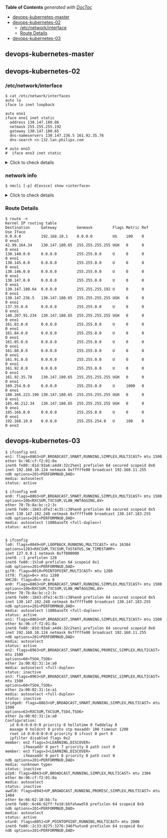 <!-- START doctoc generated TOC please keep comment here to allow auto update -->
<!-- DON'T EDIT THIS SECTION, INSTEAD RE-RUN doctoc TO UPDATE -->
**Table of Contents**  *generated with [DocToc](https://github.com/thlorenz/doctoc)*

- [devops-kubernetes-master](#devops-kubernetes-master)
- [devops-kubernetes-02](#devops-kubernetes-02)
    - [/etc/network/interface](#etcnetworkinterface)
    - [Route Details](#route-details)
- [devops-kubernetes-03](#devops-kubernetes-03)

<!-- END doctoc generated TOC please keep comment here to allow auto update -->



## devops-kubernetes-master


## devops-kubernetes-02
### /etc/network/interface

```
$ cat /etc/network/interfaces
auto lo
iface lo inet loopback

auto eno1
iface eno1 inet static
  address 130.147.180.86
  netmask 255.255.255.192
  gateway 130.147.180.65
  dns-nameservers 130.147.236.5 161.92.35.78
  dns-search cn-132.lan.philips.com

# auto eno3
#  iface eno3 inet static
```

<details><summary>Click to check details</summary>
<pre><code>$ cat /etc/network/interfaces
# interfaces(5) file used by ifup(8) and ifdown(8)
auto lo
iface lo inet loopback

auto eno1
iface eno1 inet static
  address 130.147.180.86
  netmask 255.255.255.192
  gateway 130.147.180.65
  dns-nameservers 130.147.236.5 161.92.35.78
  dns-search cn-132.lan.philips.com
  # broadcast 130.147.219.127
  # network 130.147.219.0

auto eno3
# iface eno3 inet dhcp
# auto eno3
# iface eno3 inet static
  # address 192.168.11.121
  # netmask 255.255.254.0
  # gateway 192.168.10.1
  # dns-nameservers 61.139.2.69 218.6.200.139
</code></pre>
</details>


### network info

    $ nmcli [-p] d[evice] show <interface>

<details><summary>Click to check details</summary>
<pre><code>$ nmcli -p d show eno1
===============================================================================
                             Device details (eno1)
===============================================================================
GENERAL.DEVICE:                         eno1
-------------------------------------------------------------------------------
GENERAL.TYPE:                           ethernet
-------------------------------------------------------------------------------
GENERAL.HWADDR:                         C4:34:6B:BA:31:8C
-------------------------------------------------------------------------------
GENERAL.MTU:                            1500
-------------------------------------------------------------------------------
GENERAL.STATE:                          10 (unmanaged)
-------------------------------------------------------------------------------
GENERAL.CONNECTION:                     --
-------------------------------------------------------------------------------
GENERAL.CON-PATH:                       --
-------------------------------------------------------------------------------
WIRED-PROPERTIES.CARRIER:               on
-------------------------------------------------------------------------------
IP4.ADDRESS[1]:                         130.147.180.86/26
IP4.GATEWAY:                            --
IP4.ROUTE[1]:                           dst = 161.92.0.0/16, nh = 0.0.0.0, mt = 0
IP4.ROUTE[2]:                           dst = 130.145.0.0/16, nh = 0.0.0.0, mt = 0
IP4.ROUTE[3]:                           dst = 180.166.223.190/32, nh = 130.147.180.65, mt = 0
IP4.ROUTE[4]:                           dst = 185.46.212.34/32, nh = 130.147.180.65, mt = 0
IP4.ROUTE[5]:                           dst = 130.140.0.0/16, nh = 0.0.0.0, mt = 0
IP4.ROUTE[6]:                           dst = 130.147.236.5/32, nh = 130.147.180.65, mt = 0
IP4.ROUTE[7]:                           dst = 130.147.0.0/16, nh = 0.0.0.0, mt = 0
IP4.ROUTE[8]:                           dst = 161.91.0.0/16, nh = 0.0.0.0, mt = 0
IP4.ROUTE[9]:                           dst = 161.84.0.0/16, nh = 0.0.0.0, mt = 0
IP4.ROUTE[10]:                          dst = 169.254.0.0/16, nh = 0.0.0.0, mt = 1000
IP4.ROUTE[11]:                          dst = 185.166.0.0/16, nh = 0.0.0.0, mt = 0
IP4.ROUTE[12]:                          dst = 130.146.0.0/16, nh = 0.0.0.0, mt = 0
IP4.ROUTE[13]:                          dst = 137.55.0.0/16, nh = 0.0.0.0, mt = 0
IP4.ROUTE[14]:                          dst = 161.83.0.0/16, nh = 0.0.0.0, mt = 0
IP4.ROUTE[15]:                          dst = 42.99.164.34/32, nh = 130.147.180.65, mt = 0
IP4.ROUTE[16]:                          dst = 161.85.0.0/16, nh = 0.0.0.0, mt = 0
IP4.ROUTE[17]:                          dst = 161.92.35.78/32, nh = 130.147.180.65, mt = 0
IP4.ROUTE[18]:                          dst = 140.207.91.234/32, nh = 130.147.180.65, mt = 0
IP4.ROUTE[19]:                          dst = 161.88.0.0/16, nh = 0.0.0.0, mt = 0
-------------------------------------------------------------------------------
IP6.ADDRESS[1]:                         fe80::c634:6bff:feba:318c/64
IP6.GATEWAY:                            --
-------------------------------------------------------------------------------

$ nmcli -p device show eno3
===============================================================================
                             Device details (eno3)
===============================================================================
GENERAL.DEVICE:                         eno3
-------------------------------------------------------------------------------
GENERAL.TYPE:                           ethernet
-------------------------------------------------------------------------------
GENERAL.HWADDR:                         C4:34:6B:BA:31:8E
-------------------------------------------------------------------------------
GENERAL.MTU:                            1500
-------------------------------------------------------------------------------
GENERAL.STATE:                          10 (unmanaged)
-------------------------------------------------------------------------------
GENERAL.CONNECTION:                     --
-------------------------------------------------------------------------------
GENERAL.CON-PATH:                       --
-------------------------------------------------------------------------------
WIRED-PROPERTIES.CARRIER:               on
-------------------------------------------------------------------------------
IP4.ADDRESS[1]:                         192.168.11.121/23
IP4.GATEWAY:                            192.168.10.1
-------------------------------------------------------------------------------
IP6.ADDRESS[1]:                         fe80::c634:6bff:feba:318e/64
IP6.GATEWAY:                            --
-------------------------------------------------------------------------------

$ nmcli -p device show
===============================================================================
                             Device details (eno2)
===============================================================================
GENERAL.DEVICE:                         eno2
-------------------------------------------------------------------------------
GENERAL.TYPE:                           ethernet
-------------------------------------------------------------------------------
GENERAL.HWADDR:                         C4:34:6B:BA:31:8D
-------------------------------------------------------------------------------
GENERAL.MTU:                            1500
-------------------------------------------------------------------------------
GENERAL.STATE:                          20 (unavailable)
-------------------------------------------------------------------------------
GENERAL.CONNECTION:                     --
-------------------------------------------------------------------------------
GENERAL.CON-PATH:                       --
-------------------------------------------------------------------------------
WIRED-PROPERTIES.CARRIER:               off
-------------------------------------------------------------------------------

===============================================================================
                             Device details (eno4)
===============================================================================
GENERAL.DEVICE:                         eno4
-------------------------------------------------------------------------------
GENERAL.TYPE:                           ethernet
-------------------------------------------------------------------------------
GENERAL.HWADDR:                         C4:34:6B:BA:31:8F
-------------------------------------------------------------------------------
GENERAL.MTU:                            1500
-------------------------------------------------------------------------------
GENERAL.STATE:                          20 (unavailable)
-------------------------------------------------------------------------------
GENERAL.CONNECTION:                     --
-------------------------------------------------------------------------------
GENERAL.CON-PATH:                       --
-------------------------------------------------------------------------------
WIRED-PROPERTIES.CARRIER:               off
-------------------------------------------------------------------------------

===============================================================================
                             Device details (eno1)
===============================================================================
GENERAL.DEVICE:                         eno1
-------------------------------------------------------------------------------
GENERAL.TYPE:                           ethernet
-------------------------------------------------------------------------------
GENERAL.HWADDR:                         C4:34:6B:BA:31:8C
-------------------------------------------------------------------------------
GENERAL.MTU:                            1500
-------------------------------------------------------------------------------
GENERAL.STATE:                          10 (unmanaged)
-------------------------------------------------------------------------------
GENERAL.CONNECTION:                     --
-------------------------------------------------------------------------------
GENERAL.CON-PATH:                       --
-------------------------------------------------------------------------------
WIRED-PROPERTIES.CARRIER:               on
-------------------------------------------------------------------------------
IP4.ADDRESS[1]:                         130.147.180.86/26
IP4.GATEWAY:                            --
IP4.ROUTE[1]:                           dst = 161.92.0.0/16, nh = 0.0.0.0, mt = 0
IP4.ROUTE[2]:                           dst = 130.145.0.0/16, nh = 0.0.0.0, mt = 0
IP4.ROUTE[3]:                           dst = 180.166.223.190/32, nh = 130.147.180.65, mt = 0
IP4.ROUTE[4]:                           dst = 185.46.212.34/32, nh = 130.147.180.65, mt = 0
IP4.ROUTE[5]:                           dst = 130.140.0.0/16, nh = 0.0.0.0, mt = 0
IP4.ROUTE[6]:                           dst = 130.147.236.5/32, nh = 130.147.180.65, mt = 0
IP4.ROUTE[7]:                           dst = 130.147.0.0/16, nh = 0.0.0.0, mt = 0
IP4.ROUTE[8]:                           dst = 161.91.0.0/16, nh = 0.0.0.0, mt = 0
IP4.ROUTE[9]:                           dst = 161.84.0.0/16, nh = 0.0.0.0, mt = 0
IP4.ROUTE[10]:                          dst = 169.254.0.0/16, nh = 0.0.0.0, mt = 1000
IP4.ROUTE[11]:                          dst = 185.166.0.0/16, nh = 0.0.0.0, mt = 0
IP4.ROUTE[12]:                          dst = 130.146.0.0/16, nh = 0.0.0.0, mt = 0
IP4.ROUTE[13]:                          dst = 137.55.0.0/16, nh = 0.0.0.0, mt = 0
IP4.ROUTE[14]:                          dst = 161.83.0.0/16, nh = 0.0.0.0, mt = 0
IP4.ROUTE[15]:                          dst = 42.99.164.34/32, nh = 130.147.180.65, mt = 0
IP4.ROUTE[16]:                          dst = 161.85.0.0/16, nh = 0.0.0.0, mt = 0
IP4.ROUTE[17]:                          dst = 161.92.35.78/32, nh = 130.147.180.65, mt = 0
IP4.ROUTE[18]:                          dst = 140.207.91.234/32, nh = 130.147.180.65, mt = 0
IP4.ROUTE[19]:                          dst = 161.88.0.0/16, nh = 0.0.0.0, mt = 0
-------------------------------------------------------------------------------
IP6.ADDRESS[1]:                         fe80::c634:6bff:feba:318c/64
IP6.GATEWAY:                            --
-------------------------------------------------------------------------------

===============================================================================
                             Device details (eno3)
===============================================================================
GENERAL.DEVICE:                         eno3
-------------------------------------------------------------------------------
GENERAL.TYPE:                           ethernet
-------------------------------------------------------------------------------
GENERAL.HWADDR:                         C4:34:6B:BA:31:8E
-------------------------------------------------------------------------------
GENERAL.MTU:                            1500
-------------------------------------------------------------------------------
GENERAL.STATE:                          10 (unmanaged)
-------------------------------------------------------------------------------
GENERAL.CONNECTION:                     --
-------------------------------------------------------------------------------
GENERAL.CON-PATH:                       --
-------------------------------------------------------------------------------
WIRED-PROPERTIES.CARRIER:               on
-------------------------------------------------------------------------------
IP4.ADDRESS[1]:                         192.168.11.121/23
IP4.GATEWAY:                            192.168.10.1
-------------------------------------------------------------------------------
IP6.ADDRESS[1]:                         fe80::c634:6bff:feba:318e/64
IP6.GATEWAY:                            --
-------------------------------------------------------------------------------

===============================================================================
                              Device details (lo)
===============================================================================
GENERAL.DEVICE:                         lo
-------------------------------------------------------------------------------
GENERAL.TYPE:                           loopback
-------------------------------------------------------------------------------
GENERAL.HWADDR:                         00:00:00:00:00:00
-------------------------------------------------------------------------------
GENERAL.MTU:                            65536
-------------------------------------------------------------------------------
GENERAL.STATE:                          10 (unmanaged)
-------------------------------------------------------------------------------
GENERAL.CONNECTION:                     --
-------------------------------------------------------------------------------
GENERAL.CON-PATH:                       --
-------------------------------------------------------------------------------
IP4.ADDRESS[1]:                         127.0.0.1/8
IP4.GATEWAY:                            --
-------------------------------------------------------------------------------
IP6.ADDRESS[1]:                         ::1/128
IP6.GATEWAY:                            --
-------------------------------------------------------------------------------
</code></pre>
</details>

### Route Details
```
$ route -n
Kernel IP routing table
Destination     Gateway         Genmask         Flags Metric Ref    Use Iface
0.0.0.0         192.168.10.1    0.0.0.0         UG    100    0        0 eno3
42.99.164.34    130.147.180.65  255.255.255.255 UGH   0      0        0 eno1
130.140.0.0     0.0.0.0         255.255.0.0     U     0      0        0 eno1
130.145.0.0     0.0.0.0         255.255.0.0     U     0      0        0 eno1
130.146.0.0     0.0.0.0         255.255.0.0     U     0      0        0 eno1
130.147.0.0     0.0.0.0         255.255.0.0     U     0      0        0 eno1
130.147.180.64  0.0.0.0         255.255.255.192 U     0      0        0 eno1
130.147.236.5   130.147.180.65  255.255.255.255 UGH   0      0        0 eno1
137.55.0.0      0.0.0.0         255.255.0.0     U     0      0        0 eno1
140.207.91.234  130.147.180.65  255.255.255.255 UGH   0      0        0 eno1
161.83.0.0      0.0.0.0         255.255.0.0     U     0      0        0 eno1
161.84.0.0      0.0.0.0         255.255.0.0     U     0      0        0 eno1
161.85.0.0      0.0.0.0         255.255.0.0     U     0      0        0 eno1
161.88.0.0      0.0.0.0         255.255.0.0     U     0      0        0 eno1
161.91.0.0      0.0.0.0         255.255.0.0     U     0      0        0 eno1
161.92.0.0      0.0.0.0         255.255.0.0     U     0      0        0 eno1
161.92.35.78    130.147.180.65  255.255.255.255 UGH   0      0        0 eno1
169.254.0.0     0.0.0.0         255.255.0.0     U     1000   0        0 eno1
180.166.223.190 130.147.180.65  255.255.255.255 UGH   0      0        0 eno1
185.46.212.34   130.147.180.65  255.255.255.255 UGH   0      0        0 eno1
185.166.0.0     0.0.0.0         255.255.0.0     U     0      0        0 eno1
192.168.10.0    0.0.0.0         255.255.254.0   U     100    0        0 eno3
```

## devops-kubernetes-03

```
$ ifconfig en1
en1: flags=8863<UP,BROADCAST,SMART,RUNNING,SIMPLEX,MULTICAST> mtu 1500
ether 6c:96:cf:f2:01:0a
inet6 fe80::81d:93a6:a4d4:32c2%en1 prefixlen 64 secured scopeid 0x6
inet 192.168.10.124 netmask 0xfffffe00 broadcast 192.168.11.255
nd6 options=201<PERFORMNUD,DAD>
media: autoselect
status: active

$ ifconfig en0
en0: flags=8863<UP,BROADCAST,SMART,RUNNING,SIMPLEX,MULTICAST> mtu 1500
options=10b<RXCSUM,TXCSUM,VLAN_HWTAGGING,AV>
ether 78:7b:8a:bc:c2:3c
inet6 fe80::1843:dfe3:4c35:c38%en0 prefixlen 64 secured scopeid 0x5
inet 130.147.182.248 netmask 0xfffffe00 broadcast 130.147.183.255
nd6 options=201<PERFORMNUD,DAD>
media: autoselect (100baseTX <full-duplex>)
status: active


$ ifconfig
lo0: flags=8049<UP,LOOPBACK,RUNNING,MULTICAST> mtu 16384
options=1203<RXCSUM,TXCSUM,TXSTATUS,SW_TIMESTAMP>
inet 127.0.0.1 netmask 0xff000000
inet6 ::1 prefixlen 128
inet6 fe80::1%lo0 prefixlen 64 scopeid 0x1
nd6 options=201<PERFORMNUD,DAD>
gif0: flags=8010<POINTOPOINT,MULTICAST> mtu 1280
stf0: flags=0<> mtu 1280
XHC20: flags=0<> mtu 0
en0: flags=8863<UP,BROADCAST,SMART,RUNNING,SIMPLEX,MULTICAST> mtu 1500
options=10b<RXCSUM,TXCSUM,VLAN_HWTAGGING,AV>
ether 78:7b:8a:bc:c2:3c
inet6 fe80::1843:dfe3:4c35:c38%en0 prefixlen 64 secured scopeid 0x5
inet 130.147.182.248 netmask 0xfffffe00 broadcast 130.147.183.255
nd6 options=201<PERFORMNUD,DAD>
media: autoselect (100baseTX <full-duplex>)
status: active
en1: flags=8863<UP,BROADCAST,SMART,RUNNING,SIMPLEX,MULTICAST> mtu 1500
ether 6c:96:cf:f2:01:0a
inet6 fe80::81d:93a6:a4d4:32c2%en1 prefixlen 64 secured scopeid 0x6
inet 192.168.10.124 netmask 0xfffffe00 broadcast 192.168.11.255
nd6 options=201<PERFORMNUD,DAD>
media: autoselect
status: active
en2: flags=8963<UP,BROADCAST,SMART,RUNNING,PROMISC,SIMPLEX,MULTICAST> mtu 1500
options=60<TSO4,TSO6>
ether 2a:00:02:31:1e:a0
media: autoselect <full-duplex>
status: inactive
en3: flags=8963<UP,BROADCAST,SMART,RUNNING,PROMISC,SIMPLEX,MULTICAST> mtu 1500
options=60<TSO4,TSO6>
ether 2a:00:02:31:1e:a1
media: autoselect <full-duplex>
status: inactive
bridge0: flags=8863<UP,BROADCAST,SMART,RUNNING,SIMPLEX,MULTICAST> mtu 1500
options=63<RXCSUM,TXCSUM,TSO4,TSO6>
ether 2a:00:02:31:1e:a0
Configuration:
  id 0:0:0:0:0:0 priority 0 hellotime 0 fwddelay 0
  maxage 0 holdcnt 0 proto stp maxaddr 100 timeout 1200
  root id 0:0:0:0:0:0 priority 0 ifcost 0 port 0
  ipfilter disabled flags 0x2
member: en2 flags=3<LEARNING,DISCOVER>
        ifmaxaddr 0 port 7 priority 0 path cost 0
member: en3 flags=3<LEARNING,DISCOVER>
        ifmaxaddr 0 port 8 priority 0 path cost 0
nd6 options=201<PERFORMNUD,DAD>
media: <unknown type>
status: inactive
p2p0: flags=8843<UP,BROADCAST,RUNNING,SIMPLEX,MULTICAST> mtu 2304
ether 0e:96:cf:f2:01:0a
media: autoselect
status: inactive
awdl0: flags=8943<UP,BROADCAST,RUNNING,PROMISC,SIMPLEX,MULTICAST> mtu 1484
ether 6e:66:62:10:bb:fa
inet6 fe80::6c66:62ff:fe10:bbfa%awdl0 prefixlen 64 scopeid 0xb
nd6 options=201<PERFORMNUD,DAD>
media: autoselect
status: active
utun0: flags=8051<UP,POINTOPOINT,RUNNING,MULTICAST> mtu 2000
inet6 fe80::2c33:8275:3276:346f%utun0 prefixlen 64 scopeid 0xc
nd6 options=201<PERFORMNUD,DAD>
```
